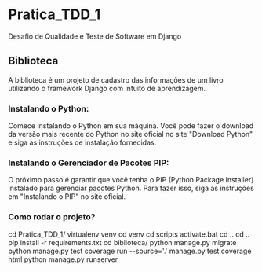 # Pratica_TDD_1
 Desafio de Qualidade e Teste de Software em Django

## Biblioteca

A biblioteca é um projeto de cadastro das informações de um livro utilizando o framework Django com intuito de aprendizagem.

### Instalando o Python:
Comece instalando o Python em sua máquina. Você pode fazer o download da versão mais recente do Python no site oficial no site "Download Python" e siga as instruções de instalação fornecidas.

### Instalando o Gerenciador de Pacotes PIP:
O próximo passo é garantir que você tenha o PIP (Python Package Installer) instalado para gerenciar pacotes Python. Para fazer isso, siga as instruções em "Instalando o PIP" no site oficial.

### Como rodar o projeto?

cd Pratica_TDD_1/
virtualenv venv
cd venv
cd scripts
activate.bat
cd ..
cd ..
pip install -r requirements.txt
cd biblioteca/
python manage.py migrate
python manage.py test
coverage run --source='.' manage.py test 
coverage html
python manage.py runserver
